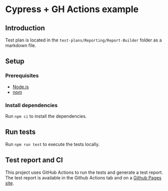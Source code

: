 # Cypress + GH Actions example

## Introduction

Test plan is located in the `test-plans/Reporting/Report-Builder` folder as a markdown file.

## Setup

### Prerequisites

- [Node.js](https://nodejs.org/en/download/)
- [npm](https://www.npmjs.com/get-npm)

### Install dependencies

Run `npm ci` to install the dependencies.

## Run tests

Run `npm run test` to execute the tests locally.

## Test report and CI

This project uses GitHub Actions to run the tests and generate a test report. The test report is available in the
Github Actions tab and on a [Github Pages site](https://gutoslv.github.io/workramp-takehome/).
